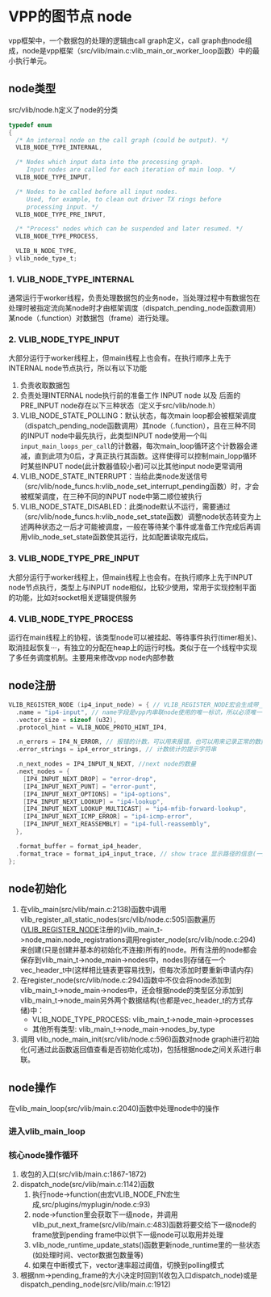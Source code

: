 # VPP的图节点 node
vpp框架中，一个数据包的处理的逻辑由call graph定义，call graph由node组成，node是vpp框架（src/vlib/main.c:vlib_main_or_worker_loop函数）中的最小执行单元。
## node类型
src/vlib/node.h定义了node的分类
``` C
typedef enum
{
  /* An internal node on the call graph (could be output). */
  VLIB_NODE_TYPE_INTERNAL,

  /* Nodes which input data into the processing graph.
     Input nodes are called for each iteration of main loop. */
  VLIB_NODE_TYPE_INPUT,

  /* Nodes to be called before all input nodes.
     Used, for example, to clean out driver TX rings before
     processing input. */
  VLIB_NODE_TYPE_PRE_INPUT,

  /* "Process" nodes which can be suspended and later resumed. */
  VLIB_NODE_TYPE_PROCESS,

  VLIB_N_NODE_TYPE,
} vlib_node_type_t;
``` 
### 1. VLIB_NODE_TYPE_INTERNAL
通常运行于worker线程，负责处理数据包的业务node，当处理过程中有数据包在处理时被指定流向某node时才由框架调度（dispatch_pending_node函数调用）某node（.function）对数据包（frame）进行处理。
### 2. VLIB_NODE_TYPE_INPUT
大部分运行于worker线程上，但main线程上也会有。在执行顺序上先于INTERNAL node节点执行，所以有以下功能
1. 负责收取数据包
2. 负责处理INTERNAL node执行前的准备工作
INPUT node 以及 后面的PRE_INPUT node存在以下三种状态（定义于src/vlib/node.h）
1. VLIB_NODE_STATE_POLLING：默认状态，每次main loop都会被框架调度（dispatch_pending_node函数调用）其node（.function），且在三种不同的INPUT node中最先执行，此类型INPUT node使用一个叫`input_main_loops_per_call`的计数器，每次main_loop循环这个计数器会递减，直到此项为0后，才真正执行其函数。这样使得可以控制main_lopp循环时某些INPUT node(此计数器值较小者)可以比其他input node更常调用
2. VLIB_NODE_STATE_INTERRUPT：当给此类node发送信号（src/vlib/node_funcs.h:vlib_node_set_interrupt_pending函数）时，才会被框架调度，在三种不同的INPUT node中第二顺位被执行
3. VLIB_NODE_STATE_DISABLED：此类node默认不运行，需要通过（src/vlib/node_funcs.h:vlib_node_set_state函数）调整node状态转变为上述两种状态之一后才可能被调度，一般在等待某个事件或准备工作完成后再调用vlib_node_set_state函数使其运行，比如配置读取完成后。
### 3. VLIB_NODE_TYPE_PRE_INPUT
大部分运行于worker线程上，但main线程上也会有。在执行顺序上先于INPUT node节点执行，类型上与INPUT node相似，比较少使用，常用于实现控制平面的功能，比如对socket相关逻辑提供服务
### 4. VLIB_NODE_TYPE_PROCESS
运行在main线程上的协程，该类型node可以被挂起、等待事件执行(timer相关)、取消挂起恢复···，有独立的分配在heap上的运行时栈。类似于在一个线程中实现了多任务调度机制。主要用来修改vpp node内部参数
## node注册
```C
VLIB_REGISTER_NODE (ip4_input_node) = { // VLIB_REGISTER_NODE宏会生成带__attribute__((__constructor__))的函数代码，__attribute__((__constructor__))会使得函数在main函数前被调用
  .name = "ip4-input", // name字段是vpp内串联node使用的唯一标识，所以必须唯一
  .vector_size = sizeof (u32),
  .protocol_hint = VLIB_NODE_PROTO_HINT_IP4,

  .n_errors = IP4_N_ERROR, // 报错的计数，可以用来报错，也可以用来记录正常的数据包数量(show errors 命令显示)
  .error_strings = ip4_error_strings, // 计数统计的提示字符串

  .n_next_nodes = IP4_INPUT_N_NEXT, //next node的数量
  .next_nodes = {
    [IP4_INPUT_NEXT_DROP] = "error-drop",
    [IP4_INPUT_NEXT_PUNT] = "error-punt",
    [IP4_INPUT_NEXT_OPTIONS] = "ip4-options",
    [IP4_INPUT_NEXT_LOOKUP] = "ip4-lookup",
    [IP4_INPUT_NEXT_LOOKUP_MULTICAST] = "ip4-mfib-forward-lookup",
    [IP4_INPUT_NEXT_ICMP_ERROR] = "ip4-icmp-error",
    [IP4_INPUT_NEXT_REASSEMBLY] = "ip4-full-reassembly",
  },

  .format_buffer = format_ip4_header,
  .format_trace = format_ip4_input_trace, // show trace 显示路径的信息(一般是数据包到这个node时要输出的信息)
};
```
## node初始化
1. 在vlib_main(src/vlib/main.c:2138)函数中调用 vlib_register_all_static_nodes(src/vlib/node.c:505)函数遍历([VLIB_REGISTER_NODE](#main函数之前)注册的)vlib_main_t->node_main.node_registrations调用register_node(src/vlib/node.c:294)来创建(只是创建并基本的初始化不连接)所有的node。所有注册的node都会保存到vlib_main_t->node_main->nodes中，nodes则存储在一个vec_header_t中(这样相比链表更容易找到，但每次添加时要重新申请内存)
2. 在register_node(src/vlib/node.c:294)函数中不仅会将node添加到vlib_main_t->node_main->nodes中，还会根据node的类型区分添加到vlib_main_t->node_main另外两个数据结构(也都是vec_header_t的方式存储)中：
   - VLIB_NODE_TYPE_PROCESS: vlib_main_t->node_main->processes
   - 其他所有类型: vlib_main_t->node_main->nodes_by_type
3. 调用 vlib_node_main_init(src/vlib/node.c:596)函数对node graph进行初始化(可通过此函数返回值查看是否初始化成功)，包括根据node之间关系进行串联。
## node操作
在vlib_main_loop(src/vlib/main.c:2040)函数中处理node中的操作
### 进入vlib_main_loop

### 核心node操作循环
1. 收包的入口(src/vlib/main.c:1867-1872)
2. dispatch_node(src/vlib/main.c:1142)函数
   1. 执行node->function(由宏VLIB_NODE_FN宏生成,src/plugins/myplugin/node.c:93)
   2. node->function里会获取下一级node，并调用vlib_put_next_frame(src/vlib/main.c:483)函数将要交给下一级node的frame放到pending frame中以供下一级node可以取用并处理
   3. vlib_node_runtime_update_stats()函数更新node_runtime里的一些状态(如处理时间、vector数据包数量等)
   4. 如果在中断模式下，vector速率超过阈值，切换到polling模式
3. 根据nm->pending_frame的大小决定时回到1(收包入口dispatch_node)或是dispatch_pending_node(src/vlib/main.c:1912)